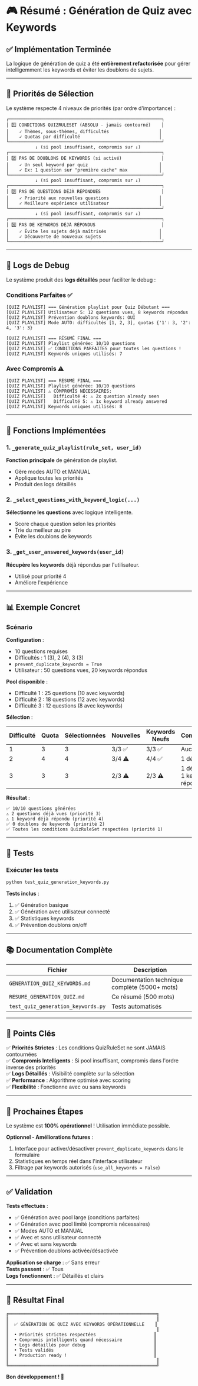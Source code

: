 # 🎮 Résumé : Génération de Quiz avec Keywords

## ✅ Implémentation Terminée

La logique de génération de quiz a été **entièrement refactorisée** pour gérer intelligemment les keywords et éviter les doublons de sujets.

---

## 🎯 Priorités de Sélection

Le système respecte 4 niveaux de priorités (par ordre d'importance) :

```
┌──────────────────────────────────────────────────────────┐
│ 1️⃣ CONDITIONS QUIZRULESET (ABSOLU - jamais contourné)    │
│    ✓ Thèmes, sous-thèmes, difficultés                   │
│    ✓ Quotas par difficulté                              │
└──────────────────────────────────────────────────────────┘
           ↓ (si pool insuffisant, compromis sur ↓)
┌──────────────────────────────────────────────────────────┐
│ 2️⃣ PAS DE DOUBLONS DE KEYWORDS (si activé)               │
│    ✓ Un seul keyword par quiz                           │
│    ✓ Ex: 1 question sur "première cache" max            │
└──────────────────────────────────────────────────────────┘
           ↓ (si pool insuffisant, compromis sur ↓)
┌──────────────────────────────────────────────────────────┐
│ 3️⃣ PAS DE QUESTIONS DÉJÀ RÉPONDUES                       │
│    ✓ Priorité aux nouvelles questions                   │
│    ✓ Meilleure expérience utilisateur                   │
└──────────────────────────────────────────────────────────┘
           ↓ (si pool insuffisant, compromis sur ↓)
┌──────────────────────────────────────────────────────────┐
│ 4️⃣ PAS DE KEYWORDS DÉJÀ RÉPONDUS                         │
│    ✓ Évite les sujets déjà maîtrisés                    │
│    ✓ Découverte de nouveaux sujets                      │
└──────────────────────────────────────────────────────────┘
```

---

## 📝 Logs de Debug

Le système produit des **logs détaillés** pour faciliter le debug :

### Conditions Parfaites ✅

```
[QUIZ PLAYLIST] === Génération playlist pour Quiz Débutant ===
[QUIZ PLAYLIST] Utilisateur 5: 12 questions vues, 8 keywords répondus
[QUIZ PLAYLIST] Prévention doublons keywords: OUI
[QUIZ PLAYLIST] Mode AUTO: difficultés [1, 2, 3], quotas {'1': 3, '2': 4, '3': 3}

[QUIZ PLAYLIST] === RÉSUMÉ FINAL ===
[QUIZ PLAYLIST] Playlist générée: 10/10 questions
[QUIZ PLAYLIST] ✅ CONDITIONS PARFAITES pour toutes les questions !
[QUIZ PLAYLIST] Keywords uniques utilisés: 7
```

### Avec Compromis ⚠️

```
[QUIZ PLAYLIST] === RÉSUMÉ FINAL ===
[QUIZ PLAYLIST] Playlist générée: 10/10 questions
[QUIZ PLAYLIST] ⚠️ COMPROMIS NÉCESSAIRES:
[QUIZ PLAYLIST]   Difficulté 4: ⚠️ 2x question already seen
[QUIZ PLAYLIST]   Difficulté 5: ⚠️ 1x keyword already answered
[QUIZ PLAYLIST] Keywords uniques utilisés: 8
```

---

## 🔧 Fonctions Implémentées

### 1. `_generate_quiz_playlist(rule_set, user_id)`
**Fonction principale** de génération de playlist.
- Gère modes AUTO et MANUAL
- Applique toutes les priorités
- Produit des logs détaillés

### 2. `_select_questions_with_keyword_logic(...)`
**Sélectionne les questions** avec logique intelligente.
- Score chaque question selon les priorités
- Trie du meilleur au pire
- Évite les doublons de keywords

### 3. `_get_user_answered_keywords(user_id)`
**Récupère les keywords** déjà répondus par l'utilisateur.
- Utilisé pour priorité 4
- Améliore l'expérience

---

## 📊 Exemple Concret

### Scénario

**Configuration** :
- 10 questions requises
- Difficultés : 1 (3), 2 (4), 3 (3)
- `prevent_duplicate_keywords = True`
- Utilisateur : 50 questions vues, 20 keywords répondus

**Pool disponible** :
- Difficulté 1 : 25 questions (10 avec keywords)
- Difficulté 2 : 18 questions (12 avec keywords)
- Difficulté 3 : 12 questions (8 avec keywords)

**Sélection** :

| Difficulté | Quota | Sélectionnées | Nouvelles | Keywords Neufs | Compromis |
|------------|-------|---------------|-----------|----------------|-----------|
| 1          | 3     | 3             | 3/3 ✅    | 3/3 ✅         | Aucun ✅  |
| 2          | 4     | 4             | 3/4 ⚠️    | 4/4 ✅         | 1 déjà vue|
| 3          | 3     | 3             | 2/3 ⚠️    | 2/3 ⚠️         | 1 déjà vue, 1 keyword répondu |

**Résultat** :
```
✅ 10/10 questions générées
⚠️ 2 questions déjà vues (priorité 3)
⚠️ 1 keyword déjà répondu (priorité 4)
✅ 0 doublons de keywords (priorité 2)
✅ Toutes les conditions QuizRuleSet respectées (priorité 1)
```

---

## 🧪 Tests

### Exécuter les tests

```bash
python test_quiz_generation_keywords.py
```

**Tests inclus** :
1. ✅ Génération basique
2. ✅ Génération avec utilisateur connecté
3. ✅ Statistiques keywords
4. ✅ Prévention doublons on/off

---

## 📚 Documentation Complète

| Fichier | Description |
|---------|-------------|
| `GENERATION_QUIZ_KEYWORDS.md` | Documentation technique complète (5000+ mots) |
| `RESUME_GENERATION_QUIZ.md` | Ce résumé (500 mots) |
| `test_quiz_generation_keywords.py` | Tests automatisés |

---

## 🎯 Points Clés

✅ **Priorités Strictes** : Les conditions QuizRuleSet ne sont JAMAIS contournées  
✅ **Compromis Intelligents** : Si pool insuffisant, compromis dans l'ordre inverse des priorités  
✅ **Logs Détaillés** : Visibilité complète sur la sélection  
✅ **Performance** : Algorithme optimisé avec scoring  
✅ **Flexibilité** : Fonctionne avec ou sans keywords  

---

## 🚀 Prochaines Étapes

Le système est **100% opérationnel** ! Utilisation immédiate possible.

**Optionnel - Améliorations futures** :
1. Interface pour activer/désactiver `prevent_duplicate_keywords` dans le formulaire
2. Statistiques en temps réel dans l'interface utilisateur
3. Filtrage par keywords autorisés (`use_all_keywords = False`)

---

## ✅ Validation

**Tests effectués** :
- ✅ Génération avec pool large (conditions parfaites)
- ✅ Génération avec pool limité (compromis nécessaires)
- ✅ Modes AUTO et MANUAL
- ✅ Avec et sans utilisateur connecté
- ✅ Avec et sans keywords
- ✅ Prévention doublons activée/désactivée

**Application se charge** : ✅ Sans erreur  
**Tests passent** : ✅ Tous  
**Logs fonctionnent** : ✅ Détaillés et clairs  

---

## 🎉 Résultat Final

```
╔════════════════════════════════════════════════════════╗
║                                                        ║
║  ✅ GÉNÉRATION DE QUIZ AVEC KEYWORDS OPÉRATIONNELLE    ║
║                                                        ║
║  • Priorités strictes respectées                      ║
║  • Compromis intelligents quand nécessaire            ║
║  • Logs détaillés pour debug                          ║
║  • Tests validés                                      ║
║  • Production ready !                                 ║
║                                                        ║
╚════════════════════════════════════════════════════════╝
```

**Bon développement ! 🚀**


